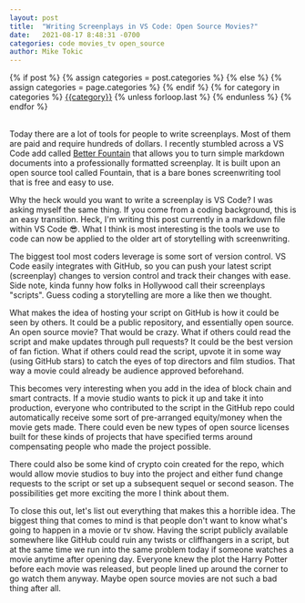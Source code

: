 ```yaml
---
layout: post
title:  "Writing Screenplays in VS Code: Open Source Movies?"
date:   2021-08-17 8:48:31 -0700
categories: code movies_tv open_source 
author: Mike Tokic
---
```


<div class="post-categories">
  {% if post %}
    {% assign categories = post.categories %}
  {% else %}
    {% assign categories = page.categories %}
  {% endif %}
  {% for category in categories %}
  <a href="{{site.baseurl}}/categories/#{{category|slugize}}">{{category}}</a>
  {% unless forloop.last %}&nbsp;{% endunless %}
  {% endfor %}
</div>

<br />

Today there are a lot of tools for people to write screenplays. Most of them are paid and require hundreds of dollars. I recently stumbled across a VS Code add called [Better Fountain](https://marketplace.visualstudio.com/items?itemName=piersdeseilligny.betterfountain) that allows you to turn simple markdown documents into a professionally formatted screenplay. It is built upon an open source tool called Fountain, that is a bare bones screenwriting tool that is free and easy to use. 

Why the heck would you want to write a screenplay is VS Code? I was asking myself the same thing. If you come from a coding background, this is an easy transition. Heck, I'm writing this post currently in a markdown file within VS Code 😎. What I think is most interesting is the tools we use to code can now be applied to the older art of storytelling with screenwriting. 

The biggest tool most coders leverage is some sort of version control. VS Code easily integrates with GitHub, so you can push your latest script (screenplay) changes to version control and track their changes with ease. Side note, kinda funny how folks in Hollywood call their screenplays "scripts". Guess coding a storytelling are more a like then we thought. 

What makes the idea of hosting your script on GitHub is how it could be seen by others. It could be a public repository, and essentially open source. An open source movie? That would be crazy. What if others could read the script and make updates through pull requests? It could be the best version of fan fiction. What if others could read the script, upvote it in some way (using GitHub stars) to catch the eyes of top directors and film studios. That way a movie could already be audience approved beforehand. 

This becomes very interesting when you add in the idea of block chain and smart contracts. If a movie studio wants to pick it up and take it into production, everyone who contributed to the script in the GitHub repo could automatically receive some sort of pre-arranged equity/money when the movie gets made. There could even be new types of open source licenses built for these kinds of projects that have specified terms around compensating people who made the project possible. 

There could also be some kind of crypto coin created for the repo, which would allow movie studios to buy into the project and either fund change requests to the script or set up a subsequent sequel or second season. The possibilities get more exciting the more I think about them. 

To close this out, let's list out everything that makes this a horrible idea. The biggest thing that comes to mind is that people don't want to know what's going to happen in a movie or tv show. Having the script publicly available somewhere like GitHub could ruin any twists or cliffhangers in a script, but at the same time we run into the same problem today if someone watches a movie anytime after opening day. Everyone knew the plot the Harry Potter before each movie was released, but people lined up around the corner to go watch them anyway. Maybe open source movies are not such a bad thing after all. 